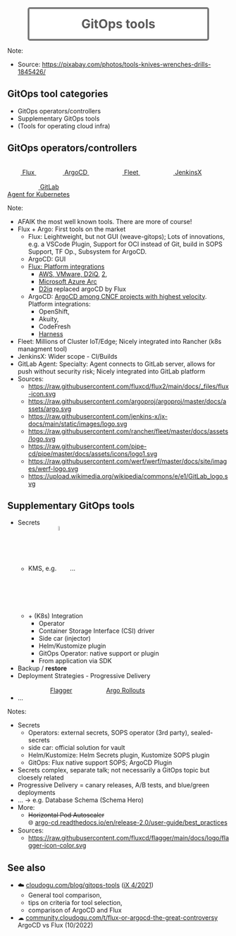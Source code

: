 <!-- .slide: data-background-image="images/tools.jpg"  -->

<div style="border-radius: 5px; border: 4px solid #777;background-color: rgba(255,255,255,0.9); width: 80%; margin: auto;">
  <br/>
  <h1 style="margin: 0 0 0 0; color: #5b5a5a; text-align: center">GitOps tools</h1>
  <br/>
</div>

Note:
* Source: https://pixabay.com/photos/tools-knives-wrenches-drills-1845426/



## GitOps tool categories

* GitOps operators/controllers
* Supplementary GitOps tools
* (Tools for operating cloud infra)



## GitOps operators/controllers

<a href="https://github.com/fluxcd/flux2" class="tooltip-bellow">
  <img data-src="images/flux-icon.svg" class="zoom2x" style="margin: 15px"/>
  <span class="tooltip-bellow-text">Flux</span>
</a>
<a href="https://github.com/argoproj/argo-cd/" class="tooltip-bellow">
  <img data-src="images/argo-icon.svg" width="6%" class="zoom2x" style="margin: 15px"/>
  <span class="tooltip-bellow-text">ArgoCD</span>
</a>
<a href="https://github.com/rancher/fleet" class="tooltip-bellow">
  <img data-src="images/fleet-icon.svg" width="9%" class="zoom1-5x" style="margin: 15px"/>
  <span class="tooltip-bellow-text">Fleet</span>
</a>
<a href="https://github.com/jenkins-x/jx" class="tooltip-bellow">
  <img data-src="images/jenkinsx-icon.svg" width="9%" class="zoom2x" style="margin: 15px"/>
  <span class="tooltip-bellow-text">JenkinsX</span>
</a>
<a href="https://gitlab.com/gitlab-org/cluster-integration/gitlab-agent" class="tooltip-bellow">
  <img data-src="images/GitLab_logo.svg" width="8%" class="zoom2x" style="margin: 15px"/>
  <span class="tooltip-bellow-text" style="width:200px; left: -50%;">GitLab<br/>Agent for Kubernetes</span>
</a>

Note:
* AFAIK the most well known tools. There are more of course!
* Flux + Argo: First tools on the market
  * Flux: Leightweight, but not GUI (weave-gitops); Lots of innovations, e.g. a VSCode Plugin, Support for OCI instead of Git, build in SOPS Support, TF Op., Subsystem for ArgoCD.
  * ArgoCD: GUI
  * [Flux: Platform integrations](https://fluxcd.io/ecosystem/#complete-list)
    * [AWS, VMware, D2iQ](https://www.cncf.io/blog/2021/10/19/flux-trusted-by-amazon-d2iq-microsoft-red-hat-vmware-and-weaveworks/), [2](https://www.cncf.io/blog/2021/10/13/flux-celebrates-major-milestone/),
    * [Microsoft Azure Arc](https://docs.microsoft.com/en-us/azure/azure-arc/kubernetes/conceptual-gitops-flux2)
    * [D2iq](https://twitter.com/jschnatterer/status/1448405170736541696) replaced argoCD by Flux
  * ArgoCD: [ArgoCD among CNCF projects with highest velocity](https://mobile.twitter.com/cra/status/1468988578357288962). Platform integrations:
    * OpenShift, 
    * Akuity,
    * CodeFresh
    * [Harness](https://enterprisetalk.com/news/harness-announces-enterprise-gitops-for-its-award-winning-software-delivery-platform/)
* Fleet: Millions of Cluster IoT/Edge; Nicely integrated into Rancher (k8s managment tool)
* JenkinsX: Wider scope - CI/Builds
* GitLab Agent: Specialty: Agent connects to GitLab server, allows for push without security risk; Nicely integrated into GitLab platform 
* Sources:
  * https://raw.githubusercontent.com/fluxcd/flux2/main/docs/_files/flux-icon.svg
  * https://raw.githubusercontent.com/argoproj/argoproj/master/docs/assets/argo.svg
  * https://raw.githubusercontent.com/jenkins-x/jx-docs/main/static/images/logo.svg
  * https://raw.githubusercontent.com/rancher/fleet/master/docs/assets/logo.svg
  * https://raw.githubusercontent.com/pipe-cd/pipe/master/docs/assets/icons/logo1.svg
  * https://raw.githubusercontent.com/werf/werf/master/docs/site/images/werf-logo.svg
  * https://upload.wikimedia.org/wikipedia/commons/e/e1/GitLab_logo.svg



<!-- .slide: style="font-size: 85%"  -->
## Supplementary GitOps tools
* Secrets
  * KMS, e.g. 
     [<i title="aws secrets manager or Systems Manager Parameter Store" class="fab fa-aws"></i>](https://aws.amazon.com/secrets-manager/)
     [<i title="azure key vault" class="fab fa-microsoft"></i>](https://docs.microsoft.com/en-us/azure/key-vault/general/overview)
     [<i title="google cloud secret manager" class="fab fa-google"></i>](https://cloud.google.com/secret-manager/)
     [<img title="hashicorp vault" data-src="images/vault-logo.svg" style="vertical-align: middle;" width="5%;"/>](https://github.com/hashicorp/vault)
     ...
  * \+ (K8s) Integration
    * Operator
    * Container Storage Interface (CSI) driver
    * Side car (injector)
    * Helm/Kustomize plugin
    * GitOps Operator: native support or plugin
    * From application via SDK
* Backup / **restore**
* Deployment Strategies - Progressive Delivery  
  <a href="https://github.com/fluxcd/flagger" class="tooltip-left"><img data-src="images/flagger-icon.svg" width="9%" class="zoom1-5x" style="margin: 15px"/><span class="tooltip-left-text">Flagger</span></a>
  <a href="https://github.com/argoproj/argo-rollouts/" class="tooltip-right"><img data-src="images/argo-icon.svg" width="9%" class="zoom1-5x" style="margin: 15px"/><span class="tooltip-right-text">Argo Rollouts</span></a>
* ...

Notes:
* Secrets
  * Operators: external secrets, SOPS operator (3rd party), sealed-secrets
  * side car: official solution for vault
  * Helm/Kustomize: Helm Secrets plugin, Kustomize SOPS plugin
  * GitOps: Flux native support SOPS; ArgoCD Plugin
* Secrets complex, separate talk; not necessarily a GitOps topic but cloesely related
* Progressive Delivery = canary releases, A/B tests, and blue/green deployments
* ... -> e.g. Database Schema (Schema Hero)
* More:
  * ~~Horizontal Pod Autoscaler~~  
    🌐 [argo-cd.readthedocs.io/en/release-2.0/user-guide/best_practices](https://argo-cd.readthedocs.io/en/release-2.0/user-guide/best_practices/#leaving-room-for-imperativeness)
* Sources:
  * https://raw.githubusercontent.com/fluxcd/flagger/main/docs/logo/flagger-icon-color.svg



## See also

* ☁️ [cloudogu.com/blog/gitops-tools](https://cloudogu.com/de/blog/gitops-tools)  ([iX 4/2021](https://www.heise.de/select/ix/2021/4/2100807514188955838))
  * General tool comparison,   
  * tips on criteria for tool selection,  
  * comparison of ArgoCD and Flux  
* ☁ [community.cloudogu.com/t/flux-or-argocd-the-great-controversy](https://community.cloudogu.com/t/flux-or-argocd-the-great-controversy/967)
  ArgoCD vs Flux (10/2022)
